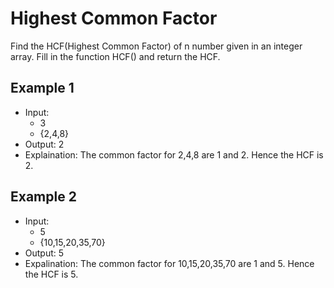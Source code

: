 # Highest Common Factor

Find the HCF(Highest Common Factor) of n number given in an integer array. Fill in the function HCF() and return the HCF.

## Example 1
- Input:
  - 3
  - {2,4,8}
- Output: 2
- Explaination: The common factor for 2,4,8 are 1 and 2. Hence the HCF is 2.

## Example 2
- Input:
  - 5
  - {10,15,20,35,70}
- Output: 5
- Expalination: The common factor for 10,15,20,35,70 are 1 and 5. Hence the HCF is 5.

